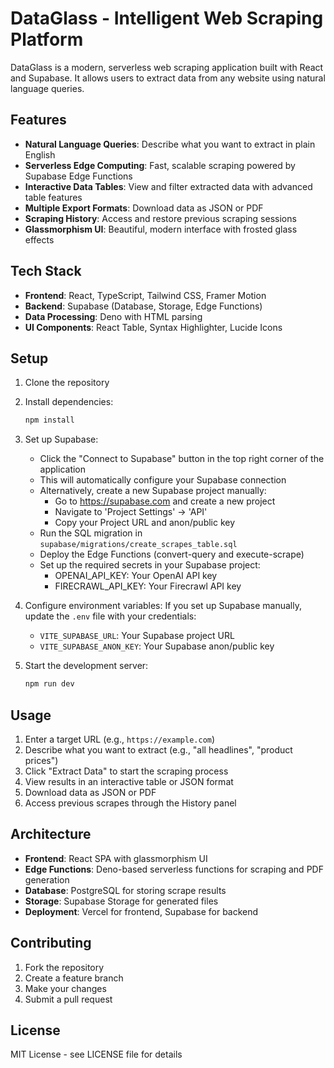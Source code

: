 # DataGlass - Intelligent Web Scraping Platform

DataGlass is a modern, serverless web scraping application built with React and Supabase. It allows users to extract data from any website using natural language queries.

## Features

- **Natural Language Queries**: Describe what you want to extract in plain English
- **Serverless Edge Computing**: Fast, scalable scraping powered by Supabase Edge Functions
- **Interactive Data Tables**: View and filter extracted data with advanced table features
- **Multiple Export Formats**: Download data as JSON or PDF
- **Scraping History**: Access and restore previous scraping sessions
- **Glassmorphism UI**: Beautiful, modern interface with frosted glass effects

## Tech Stack

- **Frontend**: React, TypeScript, Tailwind CSS, Framer Motion
- **Backend**: Supabase (Database, Storage, Edge Functions)
- **Data Processing**: Deno with HTML parsing
- **UI Components**: React Table, Syntax Highlighter, Lucide Icons

## Setup

1. Clone the repository
2. Install dependencies:
   ```bash
   npm install
   ```

3. Set up Supabase:
   - Click the "Connect to Supabase" button in the top right corner of the application
   - This will automatically configure your Supabase connection
   - Alternatively, create a new Supabase project manually:
     - Go to https://supabase.com and create a new project
     - Navigate to 'Project Settings' -> 'API'
     - Copy your Project URL and anon/public key
   - Run the SQL migration in `supabase/migrations/create_scrapes_table.sql`
   - Deploy the Edge Functions (convert-query and execute-scrape)
   - Set up the required secrets in your Supabase project:
     - OPENAI_API_KEY: Your OpenAI API key
     - FIRECRAWL_API_KEY: Your Firecrawl API key

4. Configure environment variables:
   If you set up Supabase manually, update the `.env` file with your credentials:
   - `VITE_SUPABASE_URL`: Your Supabase project URL
   - `VITE_SUPABASE_ANON_KEY`: Your Supabase anon/public key

5. Start the development server:
   ```bash
   npm run dev
   ```

## Usage

1. Enter a target URL (e.g., `https://example.com`)
2. Describe what you want to extract (e.g., "all headlines", "product prices")
3. Click "Extract Data" to start the scraping process
4. View results in an interactive table or JSON format
5. Download data as JSON or PDF
6. Access previous scrapes through the History panel

## Architecture

- **Frontend**: React SPA with glassmorphism UI
- **Edge Functions**: Deno-based serverless functions for scraping and PDF generation
- **Database**: PostgreSQL for storing scrape results
- **Storage**: Supabase Storage for generated files
- **Deployment**: Vercel for frontend, Supabase for backend

## Contributing

1. Fork the repository
2. Create a feature branch
3. Make your changes
4. Submit a pull request

## License

MIT License - see LICENSE file for details
